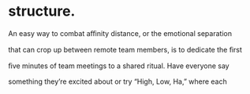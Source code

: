 # structure.

An easy way to combat aﬃnity distance, or the emotional separation

that can crop up between remote team members, is to dedicate the ﬁrst

ﬁve minutes of team meetings to a shared ritual. Have everyone say

something they’re excited about or try “High, Low, Ha,” where each